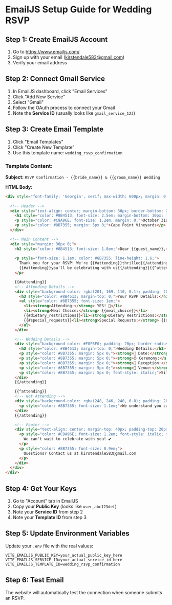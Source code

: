 # EmailJS Setup Guide for Wedding RSVP

## Step 1: Create EmailJS Account
1. Go to https://www.emailjs.com/
2. Sign up with your email (kirstendale583@gmail.com)
3. Verify your email address

## Step 2: Connect Gmail Service
1. In EmailJS dashboard, click "Email Services"
2. Click "Add New Service" 
3. Select "Gmail"
4. Follow the OAuth process to connect your Gmail
5. Note the **Service ID** (usually looks like `gmail_service_123`)

## Step 3: Create Email Template
1. Click "Email Templates"
2. Click "Create New Template"
3. Use this template name: `wedding_rsvp_confirmation`

### Template Content:
**Subject:** `RSVP Confirmation - {{bride_name}} & {{groom_name}} Wedding`

**HTML Body:**
```html
<div style="font-family: 'Georgia', serif; max-width: 600px; margin: 0 auto; background-color: #FEFCF9; padding: 40px; border-radius: 12px; border: 2px solid #C9A96E;">
  
  <!-- Header -->
  <div style="text-align: center; margin-bottom: 30px; border-bottom: 2px solid #C9A96E; padding-bottom: 20px;">
    <h1 style="color: #8B4513; font-size: 2.5em; margin-bottom: 10px; font-style: italic;">{{bride_name}} & {{groom_name}}</h1>
    <p style="color: #C9A96E; font-size: 1.2em; margin: 0;">October 31st, 2025</p>
    <p style="color: #8B7355; margin: 5px 0;">Cape Point Vineyards</p>
  </div>

  <!-- Main Content -->
  <div style="margin: 30px 0;">
    <h2 style="color: #8B4513; font-size: 1.8em;">Dear {{guest_name}},</h2>
    
    <p style="font-size: 1.1em; color: #8B7355; line-height: 1.6;">
      Thank you for your RSVP! We're {{#attending}}thrilled{{/attending}}{{^attending}}sorry{{/attending}} 
      {{#attending}}you'll be celebrating with us{{/attending}}{{^attending}}you can't make it{{/attending}}.
    </p>

    {{#attending}}
    <!-- Attending Details -->
    <div style="background-color: rgba(201, 169, 110, 0.1); padding: 20px; border-radius: 8px; margin: 20px 0; border-left: 4px solid #C9A96E;">
      <h3 style="color: #8B4513; margin-top: 0;">Your RSVP Details:</h3>
      <ul style="color: #8B7355; font-size: 1em;">
        <li><strong>Attending:</strong> YES! 🎉</li>
        <li><strong>Meal Choice:</strong> {{meal_choice}}</li>
        {{#dietary_restrictions}}<li><strong>Dietary Restrictions:</strong> {{dietary_restrictions}}</li>{{/dietary_restrictions}}
        {{#special_requests}}<li><strong>Special Requests:</strong> {{special_requests}}</li>{{/special_requests}}
      </ul>
    </div>

    <!-- Wedding Details -->
    <div style="background-color: #F8F6F0; padding: 20px; border-radius: 8px; margin: 20px 0;">
      <h3 style="color: #8B4513; margin-top: 0;">Wedding Details:</h3>
      <p style="color: #8B7355; margin: 5px 0;"><strong>📅 Date:</strong> Friday, October 31st, 2025</p>
      <p style="color: #8B7355; margin: 5px 0;"><strong>⏰ Ceremony:</strong> 4:00 PM</p>
      <p style="color: #8B7355; margin: 5px 0;"><strong>🍾 Reception:</strong> 6:00 PM</p>
      <p style="color: #8B7355; margin: 5px 0;"><strong>📍 Venue:</strong> Cape Point Vineyards</p>
      <p style="color: #8B7355; margin: 5px 0; font-style: italic;">Silvermine Road, Noordhoek, Cape Town</p>
    </div>
    {{/attending}}

    {{^attending}}
    <!-- Not Attending -->
    <div style="background-color: rgba(248, 246, 240, 0.8); padding: 20px; border-radius: 8px; margin: 20px 0;">
      <p style="color: #8B7355; font-size: 1.1em;">We understand you can't make it to our special day. Thank you for letting us know, and we'll miss having you there!</p>
    </div>
    {{/attending}}

    <!-- Footer -->
    <div style="text-align: center; margin-top: 40px; padding-top: 20px; border-top: 1px solid #E5D5B7;">
      <p style="color: #C9A96E; font-size: 1.2em; font-style: italic; margin-bottom: 10px;">
        We can't wait to celebrate with you! 💕
      </p>
      <p style="color: #8B7355; font-size: 0.9em;">
        Questions? Contact us at kirstendale583@gmail.com
      </p>
    </div>
  </div>
</div>
```

## Step 4: Get Your Keys
1. Go to "Account" tab in EmailJS
2. Copy your **Public Key** (looks like `user_abc123def`)
3. Note your **Service ID** from step 2
4. Note your **Template ID** from step 3

## Step 5: Update Environment Variables
Update your `.env` file with the real values:
```
VITE_EMAILJS_PUBLIC_KEY=your_actual_public_key_here
VITE_EMAILJS_SERVICE_ID=your_actual_service_id_here
VITE_EMAILJS_TEMPLATE_ID=wedding_rsvp_confirmation
```

## Step 6: Test Email
The website will automatically test the connection when someone submits an RSVP.